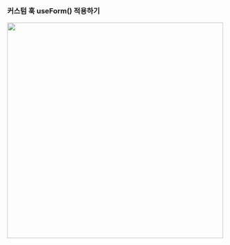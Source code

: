 ### 커스텀 훅 useForm() 적용하기

<p>
<img src="https://github.com/Ji-Sung05/tomorrow/assets/115493374/b470f99e-27a2-4bbf-a10d-a1369664da03" width="500px">
</p>
